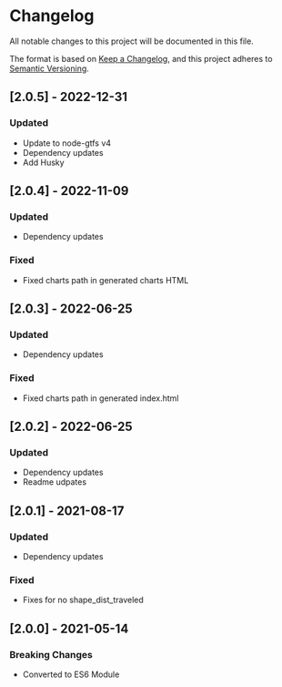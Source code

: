 # Changelog
All notable changes to this project will be documented in this file.

The format is based on [Keep a Changelog](https://keepachangelog.com/en/1.0.0/),
and this project adheres to [Semantic Versioning](https://semver.org/spec/v2.0.0.html).

## [2.0.5] - 2022-12-31
### Updated
- Update to node-gtfs v4
- Dependency updates  
- Add Husky

## [2.0.4] - 2022-11-09
### Updated
- Dependency updates

### Fixed
- Fixed charts path in generated charts HTML

## [2.0.3] - 2022-06-25
### Updated
- Dependency updates

### Fixed
- Fixed charts path in generated index.html

## [2.0.2] - 2022-06-25
### Updated
- Dependency updates
- Readme udpates

## [2.0.1] - 2021-08-17
### Updated
- Dependency updates

### Fixed
- Fixes for no shape_dist_traveled

## [2.0.0] - 2021-05-14
### Breaking Changes
- Converted to ES6 Module
